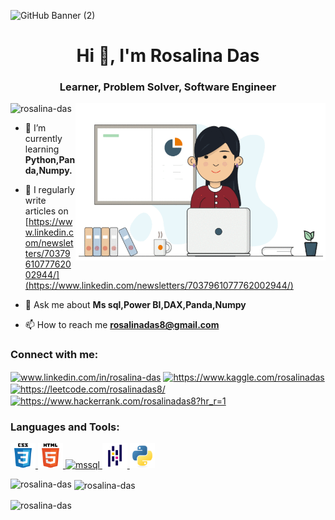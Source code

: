 ![GitHub Banner (2)](https://github.com/rosalina-das/rosalina-das/assets/4224423/56d43507-1012-447e-ba33-f0df5fe8038f)





<h1 align="center">Hi 👋, I'm Rosalina Das</h1>
<h3 align="center">Learner, Problem Solver, Software Engineer</h3>
<img align = "right" alt="coding"width = "400" src = "https://github.com/rosalina-das/rosalina-das/blob/main/7ImI.gif">

<p align="left"> <img src="https://komarev.com/ghpvc/?username=rosalina-das&label=Profile%20views&color=0e75b6&style=flat" alt="rosalina-das" /> </p>

- 🌱 I’m currently learning **Python,Panda,Numpy.**

- 📝 I regularly write articles on [https://www.linkedin.com/newsletters/7037961077762002944/](https://www.linkedin.com/newsletters/7037961077762002944/)

- 💬 Ask me about **Ms sql,Power BI,DAX,Panda,Numpy**

- 📫 How to reach me **rosalinadas8@gmail.com**

<h3 align="left">Connect with me:</h3>
<p align="left">
<a href="https://linkedin.com/in/www.linkedin.com/in/rosalina-das" target="blank"><img align="center" src="https://raw.githubusercontent.com/rahuldkjain/github-profile-readme-generator/master/src/images/icons/Social/linked-in-alt.svg" alt="www.linkedin.com/in/rosalina-das" height="30" width="40" /></a>
<a href="https://kaggle.com/https://www.kaggle.com/rosalinadas" target="blank"><img align="center" src="https://raw.githubusercontent.com/rahuldkjain/github-profile-readme-generator/master/src/images/icons/Social/kaggle.svg" alt="https://www.kaggle.com/rosalinadas" height="30" width="40" /></a>
<a href="https://www.leetcode.com/https://leetcode.com/rosalinadas8/" target="blank"><img align="center" src="https://raw.githubusercontent.com/rahuldkjain/github-profile-readme-generator/master/src/images/icons/Social/leet-code.svg" alt="https://leetcode.com/rosalinadas8/" height="30" width="40" /></a>
<a href="https://www.hackerearth.com/https://www.hackerrank.com/rosalinadas8?hr_r=1" target="blank"><img align="center" src="https://raw.githubusercontent.com/rahuldkjain/github-profile-readme-generator/master/src/images/icons/Social/hackerearth.svg" alt="https://www.hackerrank.com/rosalinadas8?hr_r=1" height="30" width="40" /></a>
</p>

<h3 align="left">Languages and Tools:</h3>
<p align="left"> <a href="https://www.w3schools.com/css/" target="_blank" rel="noreferrer"> <img src="https://raw.githubusercontent.com/devicons/devicon/master/icons/css3/css3-original-wordmark.svg" alt="css3" width="40" height="40"/> </a> <a href="https://www.w3.org/html/" target="_blank" rel="noreferrer"> <img src="https://raw.githubusercontent.com/devicons/devicon/master/icons/html5/html5-original-wordmark.svg" alt="html5" width="40" height="40"/> </a> <a href="https://www.microsoft.com/en-us/sql-server" target="_blank" rel="noreferrer"> <img src="https://www.svgrepo.com/show/303229/microsoft-sql-server-logo.svg" alt="mssql" width="40" height="40"/> </a> <a href="https://pandas.pydata.org/" target="_blank" rel="noreferrer"> <img src="https://raw.githubusercontent.com/devicons/devicon/2ae2a900d2f041da66e950e4d48052658d850630/icons/pandas/pandas-original.svg" alt="pandas" width="40" height="40"/> </a> <a href="https://www.python.org" target="_blank" rel="noreferrer"> <img src="https://raw.githubusercontent.com/devicons/devicon/master/icons/python/python-original.svg" alt="python" width="40" height="40"/> </a> </p>

<p><img align="left" src="https://github-readme-stats.vercel.app/api/top-langs?username=rosalina-das&show_icons=true&locale=en&layout=compact" alt="rosalina-das" /></p>

<p>&nbsp;<img align="center" src="https://github-readme-stats.vercel.app/api?username=rosalina-das&show_icons=true&locale=en" alt="rosalina-das" /></p>

<p><img align="center" src="https://github-readme-streak-stats.herokuapp.com/?user=rosalina-das&" alt="rosalina-das" /></p>
